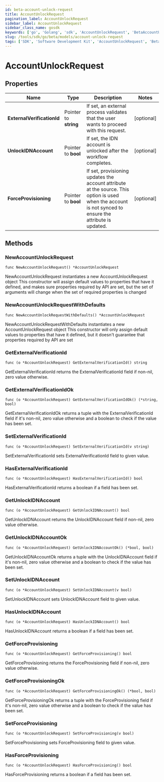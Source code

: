 ```yaml
---
id: beta-account-unlock-request
title: AccountUnlockRequest
pagination_label: AccountUnlockRequest
sidebar_label: AccountUnlockRequest
sidebar_class_name: gosdk
keywords: ['go', 'Golang', 'sdk', 'AccountUnlockRequest', 'BetaAccountUnlockRequest'] 
slug: /tools/sdk/go/beta/models/account-unlock-request
tags: ['SDK', 'Software Development Kit', 'AccountUnlockRequest', 'BetaAccountUnlockRequest']
---
```


# AccountUnlockRequest

## Properties

Name | Type | Description | Notes
------------ | ------------- | ------------- | -------------
**ExternalVerificationId** | Pointer to **string** | If set, an external process validates that the user wants to proceed with this request. | [optional] 
**UnlockIDNAccount** | Pointer to **bool** | If set, the IDN account is unlocked after the workflow completes. | [optional] 
**ForceProvisioning** | Pointer to **bool** | If set, provisioning updates the account attribute at the source.   This option is used when the account is not synced to ensure the attribute is updated. | [optional] 

## Methods

### NewAccountUnlockRequest

`func NewAccountUnlockRequest() *AccountUnlockRequest`

NewAccountUnlockRequest instantiates a new AccountUnlockRequest object
This constructor will assign default values to properties that have it defined,
and makes sure properties required by API are set, but the set of arguments
will change when the set of required properties is changed

### NewAccountUnlockRequestWithDefaults

`func NewAccountUnlockRequestWithDefaults() *AccountUnlockRequest`

NewAccountUnlockRequestWithDefaults instantiates a new AccountUnlockRequest object
This constructor will only assign default values to properties that have it defined,
but it doesn't guarantee that properties required by API are set

### GetExternalVerificationId

`func (o *AccountUnlockRequest) GetExternalVerificationId() string`

GetExternalVerificationId returns the ExternalVerificationId field if non-nil, zero value otherwise.

### GetExternalVerificationIdOk

`func (o *AccountUnlockRequest) GetExternalVerificationIdOk() (*string, bool)`

GetExternalVerificationIdOk returns a tuple with the ExternalVerificationId field if it's non-nil, zero value otherwise
and a boolean to check if the value has been set.

### SetExternalVerificationId

`func (o *AccountUnlockRequest) SetExternalVerificationId(v string)`

SetExternalVerificationId sets ExternalVerificationId field to given value.

### HasExternalVerificationId

`func (o *AccountUnlockRequest) HasExternalVerificationId() bool`

HasExternalVerificationId returns a boolean if a field has been set.

### GetUnlockIDNAccount

`func (o *AccountUnlockRequest) GetUnlockIDNAccount() bool`

GetUnlockIDNAccount returns the UnlockIDNAccount field if non-nil, zero value otherwise.

### GetUnlockIDNAccountOk

`func (o *AccountUnlockRequest) GetUnlockIDNAccountOk() (*bool, bool)`

GetUnlockIDNAccountOk returns a tuple with the UnlockIDNAccount field if it's non-nil, zero value otherwise
and a boolean to check if the value has been set.

### SetUnlockIDNAccount

`func (o *AccountUnlockRequest) SetUnlockIDNAccount(v bool)`

SetUnlockIDNAccount sets UnlockIDNAccount field to given value.

### HasUnlockIDNAccount

`func (o *AccountUnlockRequest) HasUnlockIDNAccount() bool`

HasUnlockIDNAccount returns a boolean if a field has been set.

### GetForceProvisioning

`func (o *AccountUnlockRequest) GetForceProvisioning() bool`

GetForceProvisioning returns the ForceProvisioning field if non-nil, zero value otherwise.

### GetForceProvisioningOk

`func (o *AccountUnlockRequest) GetForceProvisioningOk() (*bool, bool)`

GetForceProvisioningOk returns a tuple with the ForceProvisioning field if it's non-nil, zero value otherwise
and a boolean to check if the value has been set.

### SetForceProvisioning

`func (o *AccountUnlockRequest) SetForceProvisioning(v bool)`

SetForceProvisioning sets ForceProvisioning field to given value.

### HasForceProvisioning

`func (o *AccountUnlockRequest) HasForceProvisioning() bool`

HasForceProvisioning returns a boolean if a field has been set.


